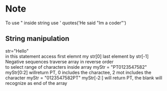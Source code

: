 # Note
To use " inside string use ' quotes('He said "Im a coder"')  
## String manipulation
str="Hello"  
in this statement access first elemnt my str[0] last element by str[-1]  
Negative sequences traverse array in reverse order  
to select range of characters inside array
myStr = "PT0123547582"
myStr[0:2] willreturn PT, 0 includes the charactee, 2 mot includes the character
myStr = "0123547582PT"
myStr[-2:] will return PT, the blank will recognize as end of the array

